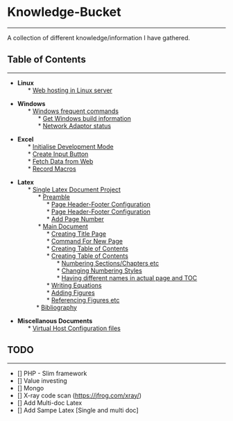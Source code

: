 # Knowledge-Bucket
---
A collection of different knowledge/information I have gathered.

## Table of Contents
---

- <b> Linux </b><br>
&nbsp; &nbsp; &nbsp; * [Web hosting in Linux server](https://github.com/SudeshnaBora/Knowledge-Bucket/blob/main/Linux/WebsiteHosting.md)

- <b> Windows</b><br>
 &nbsp; &nbsp; &nbsp; * [Windows frequent commands](https://github.com/SudeshnaBora/Knowledge-Bucket/blob/main/Windows/Commands.md)<br>
 &nbsp; &nbsp; &nbsp; &nbsp; &nbsp; &nbsp; * [Get Windows build information](https://github.com/SudeshnaBora/Knowledge-Bucket/blob/main/Windows/Commands.md#os_build)<br>
 &nbsp; &nbsp; &nbsp; &nbsp; &nbsp; &nbsp; * [Network Adaptor status](https://github.com/SudeshnaBora/Knowledge-Bucket/blob/main/Windows/Commands.md#adaptor_status)<br>
 
- <b> Excel </b><br>
 &nbsp; &nbsp; &nbsp; * [Initialise Development Mode](https://github.com/SudeshnaBora/Knowledge-Bucket/blob/main/Excel/Development.md#Developer_mode)<br>
 &nbsp; &nbsp; &nbsp; * [Create Input Button](https://github.com/SudeshnaBora/Knowledge-Bucket/blob/main/Excel/Development.md#Button)<br>
 &nbsp; &nbsp; &nbsp; * [Fetch Data from Web](https://github.com/SudeshnaBora/Knowledge-Bucket/blob/main/Excel/Development.md#Web_Data)<br>
 &nbsp; &nbsp; &nbsp; * [Record Macros](https://github.com/SudeshnaBora/Knowledge-Bucket/blob/main/Excel/Development.md#Record_Macros)<br>
 
 - <b> Latex </b><br>
 &nbsp; &nbsp; &nbsp; * [Single Latex Document Project](https://github.com/SudeshnaBora/Knowledge-Bucket/blob/main/Latex/Single.md)<br>
 &nbsp; &nbsp; &nbsp; &nbsp; &nbsp; &nbsp; * [Preamble](https://github.com/SudeshnaBora/Knowledge-Bucket/blob/main/Latex/Single.md#Preamble)<br>
 &nbsp; &nbsp; &nbsp; &nbsp; &nbsp; &nbsp;&nbsp; &nbsp; &nbsp; * [Page Header-Footer Configuration](https://github.com/SudeshnaBora/Knowledge-Bucket/blob/main/Latex/Single.md#Header)<br>
 &nbsp; &nbsp; &nbsp; &nbsp; &nbsp; &nbsp;&nbsp; &nbsp; &nbsp; * [Page Header-Footer Configuration](https://github.com/SudeshnaBora/Knowledge-Bucket/blob/main/Latex/Single.md#Header)<br>
 &nbsp; &nbsp; &nbsp; &nbsp; &nbsp; &nbsp;&nbsp; &nbsp; &nbsp; * [Add Page Number](https://github.com/SudeshnaBora/Knowledge-Bucket/blob/main/Latex/Single.md#Page_Number)<br>
 &nbsp; &nbsp; &nbsp; &nbsp; &nbsp; &nbsp; * [Main Document](https://github.com/SudeshnaBora/Knowledge-Bucket/blob/main/Latex/Single.md#Main_Document)<br>
 &nbsp; &nbsp; &nbsp; &nbsp; &nbsp; &nbsp;&nbsp; &nbsp; &nbsp; * [Creating Title Page](https://github.com/SudeshnaBora/Knowledge-Bucket/blob/main/Latex/Single.md#Title)<br>
 &nbsp; &nbsp; &nbsp; &nbsp; &nbsp; &nbsp;&nbsp; &nbsp; &nbsp; * [Command For New Page](https://github.com/SudeshnaBora/Knowledge-Bucket/blob/main/Latex/Single.md#new_page)<br>
 &nbsp; &nbsp; &nbsp; &nbsp; &nbsp; &nbsp;&nbsp; &nbsp; &nbsp; * [Creating Table of Contents](https://github.com/SudeshnaBora/Knowledge-Bucket/blob/main/Latex/Single.md#table_of_contents)<br>
 &nbsp; &nbsp; &nbsp; &nbsp; &nbsp; &nbsp;&nbsp; &nbsp; &nbsp; * [Creating Table of Contents](https://github.com/SudeshnaBora/Knowledge-Bucket/blob/main/Latex/Single.md#table_of_contents)<br>
&nbsp; &nbsp; &nbsp; &nbsp; &nbsp; &nbsp;&nbsp; &nbsp; &nbsp; &nbsp; &nbsp; &nbsp; * [Numbering Sections/Chapters etc](https://github.com/SudeshnaBora/Knowledge-Bucket/blob/main/Latex/Single.md#Numbering_Sections)<br>
&nbsp; &nbsp; &nbsp; &nbsp; &nbsp; &nbsp;&nbsp; &nbsp; &nbsp; &nbsp; &nbsp; &nbsp; * [Changing Numbering Styles](https://github.com/SudeshnaBora/Knowledge-Bucket/blob/main/Latex/Single.md#numbering_style)<br>
&nbsp; &nbsp; &nbsp; &nbsp; &nbsp; &nbsp;&nbsp; &nbsp; &nbsp; &nbsp; &nbsp; &nbsp; * [Having different names in actual page and TOC](https://github.com/SudeshnaBora/Knowledge-Bucket/blob/main/Latex/Single.md#Different_name)<br>
 &nbsp; &nbsp; &nbsp; &nbsp; &nbsp; &nbsp;&nbsp; &nbsp; &nbsp; * [Writing Equations](https://github.com/SudeshnaBora/Knowledge-Bucket/blob/main/Latex/Single.md#Equations)<br>
 &nbsp; &nbsp; &nbsp; &nbsp; &nbsp; &nbsp;&nbsp; &nbsp; &nbsp; * [Adding Figures](https://github.com/SudeshnaBora/Knowledge-Bucket/blob/main/Latex/Single.md#Figures)<br>
 &nbsp; &nbsp; &nbsp; &nbsp; &nbsp; &nbsp;&nbsp; &nbsp; &nbsp; * [Referencing Figures etc](https://github.com/SudeshnaBora/Knowledge-Bucket/blob/main/Latex/Single.md#reference)<br>
 &nbsp; &nbsp; &nbsp; &nbsp; &nbsp; &nbsp;* [Bibliography](https://github.com/SudeshnaBora/Knowledge-Bucket/blob/main/Latex/Single.md#Bibliography)<br>
     
- <b> Miscellanous Documents </b><br>
 &nbsp; &nbsp; &nbsp; * [Virtual Host Configuration files](https://github.com/SudeshnaBora/Knowledge-Bucket/blob/main/docs/VirtualHost.conf)

## TODO
---
- [] PHP - Slim framework
- [] Value investing
- [] Mongo
- [] X-ray code scan (https://jfrog.com/xray/)
- [] Add Multi-doc Latex
- [] Add Sampe Latex [Single and multi doc]
